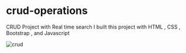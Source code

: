 # crud-operations
CRUD Project with Real time search
I built this project with HTML , CSS , Bootstrap , and Javascript

![crud](https://user-images.githubusercontent.com/111704588/203651563-e0bf0974-70fd-4448-b7ce-5ea38c3e1c75.png)
